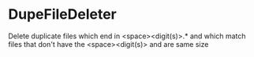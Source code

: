# DupeFileDeleter
Delete duplicate files which end in &lt;space>&lt;digit(s)>.* and which match files that don't have the &lt;space>&lt;digit(s)> and are same size
